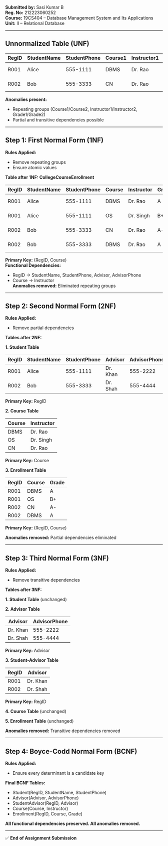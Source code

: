 **Submitted by:** Sasi Kumar B  
**Reg. No:** 212223060252  
**Course:** 19CS404 – Database Management System and Its Applications  
**Unit:** II – Relational Database  

---

## Unnormalized Table (UNF)

| RegID | StudentName | StudentPhone | Course1 | Instructor1 | Grade1 | Course2 | Instructor2 | Grade2 | Advisor | AdvisorPhone |
|-------|------------|--------------|---------|-------------|--------|---------|-------------|--------|---------|--------------|
| R001  | Alice      | 555-1111     | DBMS    | Dr. Rao     | A      | OS      | Dr. Singh   | B+     | Dr. Khan | 555-2222 |
| R002  | Bob        | 555-3333     | CN      | Dr. Rao     | A-     | DBMS    | Dr. Rao     | A      | Dr. Shah | 555-4444 |

**Anomalies present:**  
- Repeating groups (Course1/Course2, Instructor1/Instructor2, Grade1/Grade2)  
- Partial and transitive dependencies possible  

---

## Step 1: First Normal Form (1NF)

**Rules Applied:**  
- Remove repeating groups  
- Ensure atomic values  

**Table after 1NF: CollegeCourseEnrollment**

| RegID | StudentName | StudentPhone | Course | Instructor | Grade | Advisor | AdvisorPhone |
|-------|------------|--------------|--------|-----------|-------|---------|--------------|
| R001  | Alice      | 555-1111     | DBMS   | Dr. Rao   | A     | Dr. Khan | 555-2222 |
| R001  | Alice      | 555-1111     | OS     | Dr. Singh | B+    | Dr. Khan | 555-2222 |
| R002  | Bob        | 555-3333     | CN     | Dr. Rao   | A-    | Dr. Shah | 555-4444 |
| R002  | Bob        | 555-3333     | DBMS   | Dr. Rao   | A     | Dr. Shah | 555-4444 |

**Primary Key:** (RegID, Course)  
**Functional Dependencies:**  
- RegID → StudentName, StudentPhone, Advisor, AdvisorPhone  
- Course → Instructor  
**Anomalies removed:** Eliminated repeating groups  

---

## Step 2: Second Normal Form (2NF)

**Rules Applied:**  
- Remove partial dependencies  

**Tables after 2NF:**  

**1. Student Table**

| RegID | StudentName | StudentPhone | Advisor | AdvisorPhone |
|-------|------------|--------------|---------|--------------|
| R001  | Alice      | 555-1111     | Dr. Khan | 555-2222 |
| R002  | Bob        | 555-3333     | Dr. Shah | 555-4444 |

**Primary Key:** RegID  

**2. Course Table**

| Course | Instructor |
|--------|-----------|
| DBMS   | Dr. Rao   |
| OS     | Dr. Singh |
| CN     | Dr. Rao   |

**Primary Key:** Course  

**3. Enrollment Table**

| RegID | Course | Grade |
|-------|--------|-------|
| R001  | DBMS   | A     |
| R001  | OS     | B+    |
| R002  | CN     | A-    |
| R002  | DBMS   | A     |

**Primary Key:** (RegID, Course)  

**Anomalies removed:** Partial dependencies eliminated  

---

## Step 3: Third Normal Form (3NF)

**Rules Applied:**  
- Remove transitive dependencies  

**Tables after 3NF:**  

**1. Student Table** (unchanged)  

**2. Advisor Table**

| Advisor | AdvisorPhone |
|---------|--------------|
| Dr. Khan | 555-2222    |
| Dr. Shah | 555-4444    |

**Primary Key:** Advisor  

**3. Student-Advisor Table**

| RegID | Advisor |
|-------|---------|
| R001  | Dr. Khan |
| R002  | Dr. Shah |

**Primary Key:** RegID  

**4. Course Table** (unchanged)  

**5. Enrollment Table** (unchanged)  

**Anomalies removed:** Transitive dependencies removed  

---

## Step 4: Boyce-Codd Normal Form (BCNF)

**Rules Applied:**  
- Ensure every determinant is a candidate key  

**Final BCNF Tables:**  
- Student(RegID, StudentName, StudentPhone)  
- Advisor(Advisor, AdvisorPhone)  
- StudentAdvisor(RegID, Advisor)  
- Course(Course, Instructor)  
- Enrollment(RegID, Course, Grade)  

**All functional dependencies preserved. All anomalies removed.**  

---

✅ **End of Assignment Submission**
